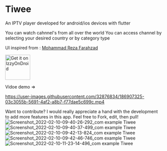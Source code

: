 # Tiwee

An IPTV player developed for android/ios devices with flutter

You can watch cahnnel's from all over the world
You can access channel by selecting your desired country or by category type

UI inspired from : <a href="https://dribbble.com/shots/14754204-IPTVify-App-Ui-Design">Mohammad Reza Farahzad</a>

[<img src="https://gitlab.com/IzzyOnDroid/repo/-/raw/master/assets/IzzyOnDroid.png"
     alt="Get it on IzzyOnDroid"
     height="80">](https://apt.izzysoft.de/fdroid/index/apk/com.example.Tiwee)

Vidoe demo =>

https://user-images.githubusercontent.com/32876834/186907325-03c3055b-5691-4af2-a8b7-f77dae5c699c.mp4

Want to contribute? I would really appreciate a hand with the development to add more features in this app. Feel free to Fork, edit, then pull!
![Screenshot_2022-02-10-09-40-26-292_com example Tiwee](https://user-images.githubusercontent.com/32876834/153373110-119ef7bd-1bda-4aae-afaf-1f435d6f386b.jpg)
![Screenshot_2022-02-10-09-40-37-499_com example Tiwee](https://user-images.githubusercontent.com/32876834/153373189-b8a72ad2-ed9d-453a-b696-8480122b8f3f.jpg)
![Screenshot_2022-02-10-09-42-13-824_com example Tiwee](https://user-images.githubusercontent.com/32876834/153373193-075057b0-f999-4b5a-bf62-76f863568f6a.jpg)
![Screenshot_2022-02-10-09-42-46-746_com example Tiwee](https://user-images.githubusercontent.com/32876834/153373204-c698775f-346e-4224-9e12-c84a6217eff6.jpg)
![Screenshot_2022-02-10-11-23-14-496_com example Tiwee](https://user-images.githubusercontent.com/32876834/153373209-8b7517c3-15e6-4950-baba-306bace20138.jpg)
